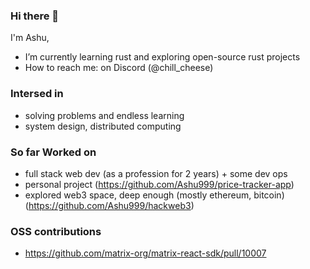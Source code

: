 ### Hi there 👋

I'm Ashu,

- I’m currently learning rust and exploring open-source rust projects
- How to reach me: on Discord (@chill_cheese)

### Intersed in
- solving problems and endless learning
- system design, distributed computing

### So far Worked on
- full stack web dev (as a profession for 2 years) + some dev ops
- personal project (https://github.com/Ashu999/price-tracker-app)
- explored web3 space, deep enough (mostly ethereum, bitcoin)  (https://github.com/Ashu999/hackweb3)

### OSS contributions
- https://github.com/matrix-org/matrix-react-sdk/pull/10007

